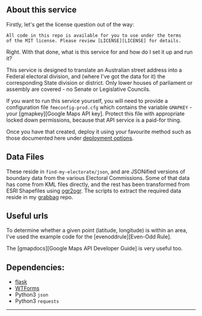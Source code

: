 About this service
------------------

Firstly, let's get the license question out of the way:

    All code in this repo is available for you to use under the terms
    of the MIT license. Please review [LICENSE][LICENSE] for details.


Right. With that done, what is this service for and how do I set it up and run
it?

This service is designed to translate an Australian street address into a
Federal electoral division, and (where I've got the data for it) the
corresponding State division or district. Only lower houses of parliament or
assembly are covered - no Senate or Legislative Councils.

If you want to run this service yourself, you will need to provide a
configuration file `fmeconfig-prod.cfg` which contains the variable
`GMAPKEY` - your [gmapkey][Google Maps API key]. Protect this file with
appropriate locked down permissions, because that API service is a paid-for
thing.

Once you have that created, deploy it using your favourite method such as
those documented here under [deployment options][Deployment Options].


Data Files
----------

These reside in `find-my-electorate/json`, and are JSONified versions of
boundary data from the various Electoral Commissions. Some of that data has
come from KML files directly, and the rest has been transformed from ESRI
Shapefiles using [ogr2ogr][ogr2ogr]. The scripts to extract the required data
reside in my [grabbag][grabbag] repo.


Useful urls
-----------

To determine whether a given point (latitude, longitude) is within an area,
I've used the example code for the [evenoddrule][Even-Odd Rule].

The [gmapdocs][Google Maps API Developer Guide] is very useful too.



Dependencies:
-------------

* [flask][Flask]
* [WTForms][WTForms]
* Python3 `json`
* Python3 `requests`


----

  [LICENSE]: ../LICENSE.md
  [gmapkey]: https://developers.google.com/maps/documentation/geocoding/get-api-key
  [flask]: http://flask.pocoo.org/
  [WTForms]: https://wtforms.readthedocs.io/en/stable/
  [deployment options]: http://flask.pocoo.org/docs/1.0/deploying/
  [ogr2ogr]: https://gdal.org/programs/ogr2ogr.html
  [grabbag]: https://github.com/jmcp/grabbag
  [evenoddrule]: https://en.wikipedia.org/wiki/Even%E2%80%93odd_rule
  [gmapdocs]: https://developers.google.com/maps/documentation/maps-static/dev-guide

